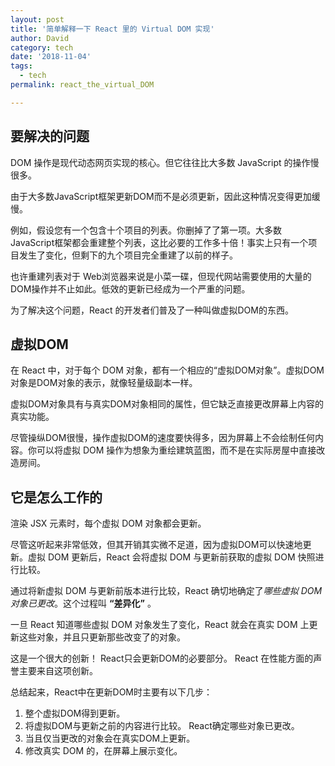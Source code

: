 ```yaml
---
layout: post
title: '简单解释一下 React 里的 Virtual DOM 实现'
author: David
category: tech
date: '2018-11-04'
tags:
  - tech
permalink: react_the_virtual_DOM

---
```


## 要解决的问题

DOM 操作是现代动态网页实现的核心。但它往往比大多数 JavaScript 的操作慢很多。

由于大多数JavaScript框架更新DOM而不是必须更新，因此这种情况变得更加缓慢。

例如，假设您有一个包含十个项目的列表。你删掉了了第一项。大多数JavaScript框架都会重建整个列表，这比必要的工作多十倍！事实上只有一个项目发生了变化，但剩下的九个项目完全重建了以前的样子。

也许重建列表对于 Web浏览器来说是小菜一碟，但现代网站需要使用的大量的DOM操作并不止如此。低效的更新已经成为一个严重的问题。

为了解决这个问题，React 的开发者们普及了一种叫做虚拟DOM的东西。

## 虚拟DOM

在 React 中，对于每个 DOM 对象，都有一个相应的“虚拟DOM对象”。虚拟DOM对象是DOM对象的表示，就像轻量级副本一样。

虚拟DOM对象具有与真实DOM对象相同的属性，但它缺乏直接更改屏幕上内容的真实功能。

尽管操纵DOM很慢，操作虚拟DOM的速度要快得多，因为屏幕上不会绘制任何内容。你可以将虚拟 DOM 操作为想象为重绘建筑蓝图，而不是在实际房屋中直接改造房间。

## 它是怎么工作的

渲染 JSX 元素时，每个虚拟 DOM 对象都会更新。

尽管这听起来非常低效，但其开销其实微不足道，因为虚拟DOM可以快速地更新。虚拟 DOM 更新后，React 会将虚拟 DOM 与更新前获取的虚拟 DOM 快照进行比较。

通过将新虚拟 DOM 与更新前版本进行比较，React 确切地确定了*哪些虚拟 DOM 对象已更改*。这个过程叫 __“差异化”__ <D-r>。

一旦 React 知道哪些虚拟 DOM 对象发生了变化，React 就会在真实 DOM 上更新这些对象，并且只更新那些改变了的对象。

 这是一个很大的创新！ React只会更新DOM的必要部分。 React 在性能方面的声誉主要来自这项创新。

总结起来，React中在更新DOM时主要有以下几步：

1. 整个虚拟DOM得到更新。
2. 将虚拟DOM与更新之前的内容进行比较。 React确定哪些对象已更改。
3. 当且仅当更改的对象会在真实DOM上更新。
4. 修改真实 DOM 的，在屏幕上展示变化。

